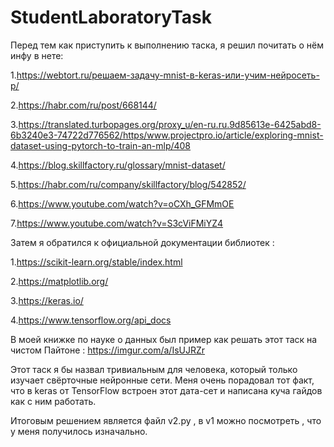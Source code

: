# StudentLaboratoryTask

Перед тем как приступить к выполнению таска, я решил почитать о нём инфу в нете:

1.https://webtort.ru/решаем-задачу-mnist-в-keras-или-учим-нейросеть-р/

2.https://habr.com/ru/post/668144/

3.https://translated.turbopages.org/proxy_u/en-ru.ru.9d85613e-6425abd8-6b3240e3-74722d776562/https/www.projectpro.io/article/exploring-mnist-dataset-using-pytorch-to-train-an-mlp/408

4.https://blog.skillfactory.ru/glossary/mnist-dataset/

5.https://habr.com/ru/company/skillfactory/blog/542852/

6.https://www.youtube.com/watch?v=oCXh_GFMmOE

7.https://www.youtube.com/watch?v=S3cViFMiYZ4

Затем я обратился к официальной документации библиотек :

1.https://scikit-learn.org/stable/index.html

2.https://matplotlib.org/

3.https://keras.io/

4.https://www.tensorflow.org/api_docs


В моей книжке по науке о данных был пример как решать этот таск на чистом Пайтоне : https://imgur.com/a/IsUJRZr


Этот таск я бы назвал тривиальным для человека, который только изучает свёрточные нейронные сети.
Меня очень порадовал тот факт, что в keras от TensorFlow встроен этот дата-сет и написана куча гайдов как с ним работать.

Итоговым решением является файл v2.py , в v1 можно посмотреть , что у меня получилось изначально.

